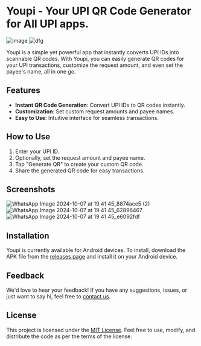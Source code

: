 # Youpi - Your UPI QR Code Generator for All UPI apps.
![image](https://github.com/user-attachments/assets/bc8a949f-d27c-42f9-90ae-0716bd0881bc)
![dfg](https://github.com/user-attachments/assets/c1d41f56-16b7-4a93-87e5-091ad57c6be0)



Youpi is a simple yet powerful app that instantly converts UPI IDs into scannable QR codes. With Youpi, you can easily generate QR codes for your UPI transactions, customize the request amount, and even set the payee's name, all in one go.

## Features

- **Instant QR Code Generation**: Convert UPI IDs to QR codes instantly.
- **Customization**: Set custom request amounts and payee names.
- **Easy to Use**: Intuitive interface for seamless transactions.

## How to Use

1. Enter your UPI ID.
2. Optionally, set the request amount and payee name.
3. Tap "Generate QR" to create your custom QR code.
4. Share the generated QR code for easy transactions.

## Screenshots
![WhatsApp Image 2024-10-07 at 19 41 45_8874ace5 (2)](https://github.com/user-attachments/assets/43c71eb5-b777-4335-8c48-5c4bda13c014)
![WhatsApp Image 2024-10-07 at 19 41 45_62896467](https://github.com/user-attachments/assets/10d137d8-b838-4654-9ced-d95081f3407e)
![WhatsApp Image 2024-10-07 at 19 41 45_e6092fdf](https://github.com/user-attachments/assets/01128750-543a-4729-945b-0e817c9e4596)

## Installation

Youpi is currently available for Android devices. To install, download the APK file from the [releases page](https://github.com/ybtheflash/youpi/releases/) and install it on your Android device.

## Feedback

We'd love to hear your feedback! If you have any suggestions, issues, or just want to say hi, feel free to [contact us](mailto:ybtheflash@gmail.com).

## License

This project is licensed under the [MIT License](https://github.com/ybtheflash/youpi/blob/master/LICENSE). Feel free to use, modify, and distribute the code as per the terms of the license.
